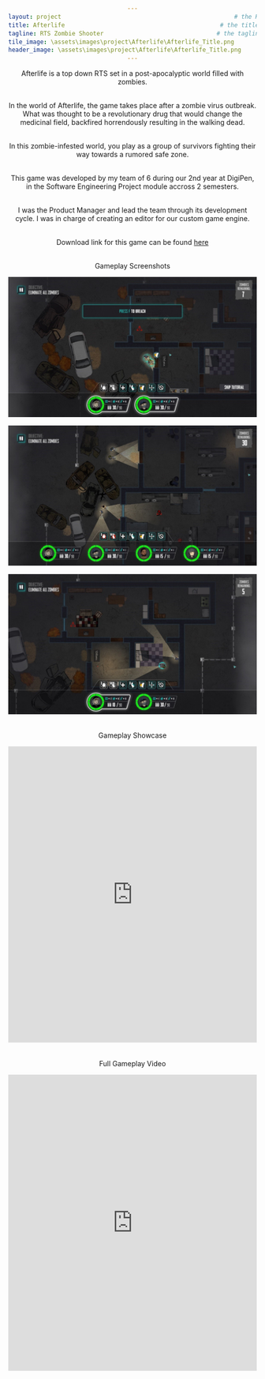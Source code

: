 ```yaml
---
layout: project                                                 # the HTML layout to use for the project page
title: Afterlife                                            # the title of the project
tagline: RTS Zombie Shooter                                # the tagline in the tile
tile_image: \assets\images\project\Afterlife\Afterlife_Title.png                            # the background image of the tile
header_image: \assets\images\project\Afterlife\Afterlife_Title.png      # the background image of the header (height: 240px)
---
```

<style>
      h1 {text-align: center;}
      p {text-align: center;}
      div {text-align: center;}
</style>

Afterlife is a top down RTS set in a post-apocalyptic world filled with zombies. 

<br>In the world of Afterlife, the game takes place after a zombie virus outbreak. What was thought to be a revolutionary drug that would change the medicinal field, backfired horrendously resulting in the walking dead. 

<br>In this zombie-infested world, you play as a group of survivors fighting their way towards a rumored safe zone.

<br>This game was developed by my team of 6 during our 2nd year at DigiPen, in the Software Engineering Project module accross 2 semesters.

<br>I was the Product Manager and lead the team through its development cycle. I was in charge of creating an editor for our custom game engine.

<br>Download link for this game can be found <a href="https://games.digipen.edu/games/afterlife" target="_blank">here</a>


<br>Gameplay Screenshots

![Image](\assets\images\project\Afterlife\Afterlife_ss_1.jpg)

![Image](\assets\images\project\Afterlife\Afterlife_ss_2.jpg)

![Image](\assets\images\project\Afterlife\Afterlife_ss_3.jpg)

<br>Gameplay Showcase

<iframe width="100%" height="600px" src="https://www.youtube.com/embed/8h_xH0D9l6c" frameborder="0" allowfullscreen></iframe>

<br>Full Gameplay Video

<iframe width="100%" height="600px" src="https://www.youtube.com/embed/3sn_zB_ODWE" frameborder="0" allowfullscreen></iframe>